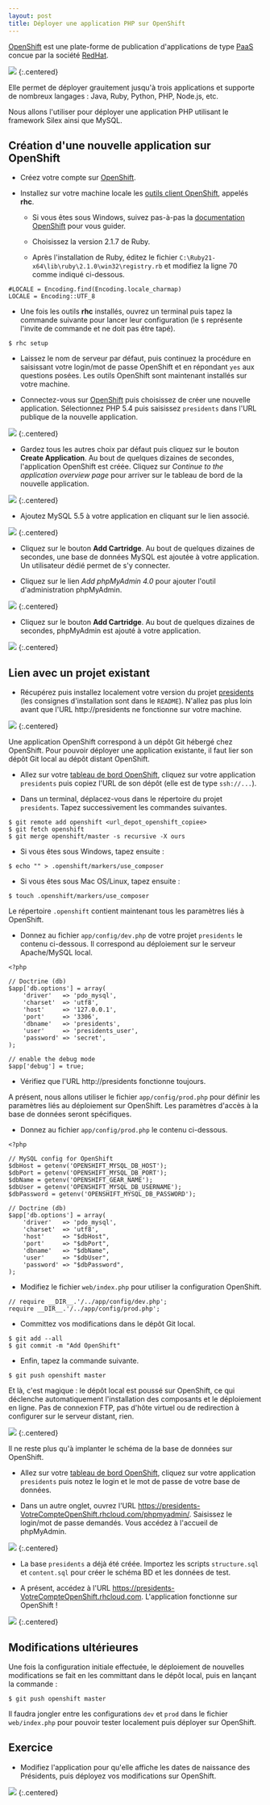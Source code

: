 ```yaml
---
layout: post
title: Déployer une application PHP sur OpenShift
---
```


[OpenShift](https://www.openshift.com) est une plate-forme de publication d'applications de type [PaaS](https://fr.wikipedia.org/wiki/Plate-forme_en_tant_que_service) concue par la société [RedHat](http://www.redhat.com/). 

![](../assets/openshift/openshift-logo.png)
{:.centered}

Elle permet de déployer grauitement jusqu'à trois applications et supporte de nombreux langages : Java, Ruby, Python, PHP, Node.js, etc. 

Nous allons l'utiliser pour déployer une application PHP utilisant le framework Silex ainsi que MySQL.

## Création d'une nouvelle application sur OpenShift

* Créez votre compte sur [OpenShift](https://www.openshift.com/app/account).

* Installez sur votre machine locale les [outils client OpenShift](https://developers.openshift.com/en/managing-client-tools.html), appelés **rhc**.

    * Si vous êtes sous Windows, suivez pas-à-pas la [documentation OpenShift](https://developers.openshift.com/en/getting-started-windows.html) pour vous guider.

    * Choisissez la version 2.1.7 de Ruby.

    * Après l'installation de Ruby, éditez le fichier `C:\Ruby21-x64\lib\ruby\2.1.0\win32\registry.rb` et modifiez la ligne 70 comme indiqué ci-dessous.

~~~
#LOCALE = Encoding.find(Encoding.locale_charmap)
LOCALE = Encoding::UTF_8
~~~

* Une fois les outils **rhc** installés, ouvrez un terminal puis tapez la commande suivante pour lancer leur configuration (le `$` représente l'invite de commande et ne doit pas être tapé).

~~~
$ rhc setup
~~~    

* Laissez le nom de serveur par défaut, puis continuez la procédure en saisissant votre login/mot de passe OpenShift et en répondant `yes` aux questions posées. Les outils OpenShift sont maintenant installés sur votre machine.

* Connectez-vous sur [OpenShift](https://openshift.redhat.com/app/login) puis choisissez de créer une nouvelle application. Sélectionnez PHP 5.4 puis saisissez `presidents` dans l'URL publique de la nouvelle application. 

![](../assets/openshift/create-new-app.png)
{:.centered}

* Gardez tous les autres choix par défaut puis cliquez sur le bouton **Create Application**. Au bout de quelques dizaines de secondes, l'application OpenShift est créée. Cliquez sur *Continue to the application overview page* pour arriver sur le tableau de bord de la nouvelle application.

![](../assets/openshift/app-overview.png)
{:.centered}

* Ajoutez MySQL 5.5 à votre application en cliquant sur le lien associé.

![](../assets/openshift/add-mysql.png)
{:.centered}

* Cliquez sur le bouton **Add Cartridge**. Au bout de quelques dizaines de secondes, une base de données MySQL est ajoutée à votre application. Un utilisateur dédié permet de s'y connecter. 

* Cliquez sur le lien *Add phpMyAdmin 4.0* pour ajouter l'outil d'administration phpMyAdmin.

![](../assets/openshift/add-phpmyadmin.png)
{:.centered}

* Cliquez sur le bouton **Add Cartridge**. Au bout de quelques dizaines de secondes, phpMyAdmin est ajouté à votre application.

![](../assets/openshift/app-ready.png)
{:.centered}

## Lien avec un projet existant

* Récupérez puis installez localement votre version du projet [presidents](https://github.com/lmdsio-slam5/presidents) (les consignes d'installation sont dans le `README`). N'allez pas plus loin avant que l'URL http://presidents ne fonctionne sur votre machine.

![](../assets/openshift/presidents_localhost.png)
{:.centered}

Une application OpenShift correspond à un dépôt Git hébergé chez OpenShift. Pour pouvoir déployer une application existante, il faut lier son dépôt Git local au dépôt distant OpenShift.

* Allez sur votre [tableau de bord OpenShift](https://openshift.redhat.com/app/console/applications), cliquez sur votre application `presidents` puis copiez l'URL de son dépôt (elle est de type `ssh://...`). 

* Dans un terminal, déplacez-vous dans le répertoire du projet `presidents`. Tapez successivement les commandes suivantes.

~~~
$ git remote add openshift <url_depot_openshift_copiee>
$ git fetch openshift
$ git merge openshift/master -s recursive -X ours
~~~

* Si vous êtes sous Windows, tapez ensuite :

~~~
$ echo "" > .openshift/markers/use_composer
~~~

* Si vous êtes sous Mac OS/Linux, tapez ensuite :    

~~~
$ touch .openshift/markers/use_composer
~~~

Le répertoire `.openshift` contient maintenant tous les paramètres liés à OpenShift.

* Donnez au fichier `app/config/dev.php` de votre projet `presidents` le contenu ci-dessous. Il correspond au déploiement sur le serveur Apache/MySQL local.

~~~
<?php

// Doctrine (db)
$app['db.options'] = array(
    'driver'   => 'pdo_mysql',
    'charset'  => 'utf8',
    'host'     => '127.0.0.1',
    'port'     => '3306',
    'dbname'   => 'presidents',
    'user'     => 'presidents_user',
    'password' => 'secret',
);

// enable the debug mode
$app['debug'] = true;
~~~

* Vérifiez que l'URL http://presidents fonctionne toujours.

A présent, nous allons utiliser le fichier `app/config/prod.php` pour définir les paramètres liés au déploiement sur OpenShift. Les paramètres d'accès à la base de données seront spécifiques.

* Donnez au fichier `app/config/prod.php` le contenu ci-dessous.

~~~
<?php

// MySQL config for OpenShift
$dbHost = getenv('OPENSHIFT_MYSQL_DB_HOST');
$dbPort = getenv('OPENSHIFT_MYSQL_DB_PORT');
$dbName = getenv('OPENSHIFT_GEAR_NAME');
$dbUser = getenv('OPENSHIFT_MYSQL_DB_USERNAME');
$dbPassword = getenv('OPENSHIFT_MYSQL_DB_PASSWORD');

// Doctrine (db)
$app['db.options'] = array(
    'driver'   => 'pdo_mysql',
    'charset'  => 'utf8',
    'host'     => "$dbHost",
    'port'     => "$dbPort",
    'dbname'   => "$dbName",
    'user'     => "$dbUser",
    'password' => "$dbPassword",
);
~~~

* Modifiez le fichier `web/index.php` pour utiliser la configuration OpenShift.

~~~
// require __DIR__.'/../app/config/dev.php';
require __DIR__.'/../app/config/prod.php';
~~~

* Committez vos modifications dans le dépôt Git local.

~~~
$ git add --all
$ git commit -m "Add OpenShift"
~~~

* Enfin, tapez la commande suivante.

~~~
$ git push openshift master
~~~

Et là, c'est magique : le dépôt local est poussé sur OpenShift, ce qui déclenche automatiquement l'installation des composants et le déploiement en ligne. Pas de connexion FTP, pas d'hôte virtuel ou de redirection à configurer sur le serveur distant, rien.

![](../assets/openshift/whoa.jpg)
{:.centered}

Il ne reste plus qu'à implanter le schéma de la base de données sur OpenShift.

* Allez sur votre [tableau de bord OpenShift](https://openshift.redhat.com/app/console/applications), cliquez sur votre application `presidents` puis notez le login et le mot de passe de votre base de données.

* Dans un autre onglet, ouvrez l'URL https://presidents-VotreCompteOpenShift.rhcloud.com/phpmyadmin/. Saisissez le login/mot de passe demandés. Vous accédez à l'accueil de phpMyAdmin.

![](../assets/openshift/phpmyadmin.png)
{:.centered}

* La base `presidents` a déjà été créée. Importez les scripts `structure.sql` et `content.sql` pour créer le schéma BD et les données de test.

* A présent, accédez à l'URL https://presidents-VotreCompteOpenShift.rhcloud.com. L'application fonctionne sur OpenShift !

![](../assets/openshift/presidents_openshift.png)
{:.centered}

## Modifications ultérieures

Une fois la configuration initiale effectuée, le déploiement de nouvelles modifications se fait en les committant dans le dépôt local, puis en lançant la commande :

~~~
$ git push openshift master
~~~

Il faudra jongler entre les configurations `dev` et `prod` dans le fichier `web/index.php` pour pouvoir tester localement puis déployer sur OpenShift.

## Exercice

* Modifiez l'application pour qu'elle affiche les dates de naissance des Présidents, puis déployez vos modifications sur OpenShift.

![](../assets/openshift/presidents_years.png)
{:.centered}